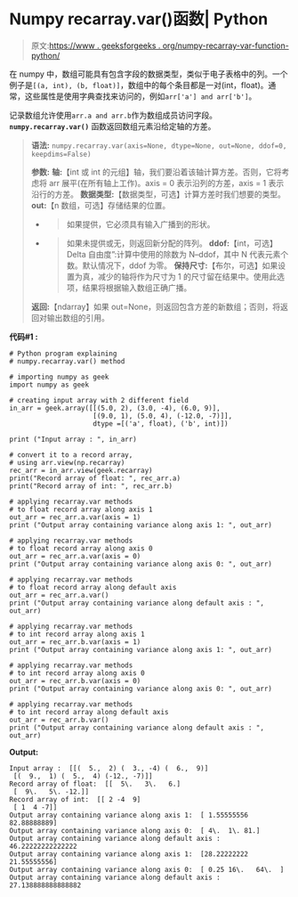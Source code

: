 # Numpy recarray.var()函数| Python

> 原文:[https://www . geeksforgeeks . org/numpy-recarray-var-function-python/](https://www.geeksforgeeks.org/numpy-recarray-var-function-python/)

在 numpy 中，数组可能具有包含字段的数据类型，类似于电子表格中的列。一个例子是`[(a, int), (b, float)]`，数组中的每个条目都是一对(int，float)。通常，这些属性是使用字典查找来访问的，例如`arr['a'] and arr['b']`。

记录数组允许使用`arr.a and arr.b`作为数组成员访问字段。 **`numpy.recarray.var()`** 函数返回数组元素沿给定轴的方差。

> **语法:** `numpy.recarray.var(axis=None, dtype=None, out=None, ddof=0, keepdims=False)`
> 
> **参数:**
> **轴:**【int 或 int 的元组】轴，我们要沿着该轴计算方差。否则，它将考虑将 arr 展平(在所有轴上工作)。axis = 0 表示沿列的方差，axis = 1 表示沿行的方差。
> **数据类型:**【数据类型，可选】计算方差时我们想要的类型。
> **out:**【n 数组，可选】存储结果的位置。
> - >如果提供，它必须具有输入广播到的形状。
> - >如果未提供或无，则返回新分配的阵列。
> **ddof:**【int，可选】Delta 自由度”:计算中使用的除数为 N–ddof，其中 N 代表元素个数。默认情况下，ddof 为零。
> **保持尺寸:**【布尔，可选】如果设置为真，减少的轴将作为尺寸为 1 的尺寸留在结果中。使用此选项，结果将根据输入数组正确广播。
> 
> **返回:**【ndarray】如果 out=None，则返回包含方差的新数组；否则，将返回对输出数组的引用。

**代码#1 :**

```
# Python program explaining
# numpy.recarray.var() method 

# importing numpy as geek
import numpy as geek

# creating input array with 2 different field 
in_arr = geek.array([[(5.0, 2), (3.0, -4), (6.0, 9)],
                     [(9.0, 1), (5.0, 4), (-12.0, -7)]],
                     dtype =[('a', float), ('b', int)])

print ("Input array : ", in_arr)

# convert it to a record array,
# using arr.view(np.recarray)
rec_arr = in_arr.view(geek.recarray)
print("Record array of float: ", rec_arr.a)
print("Record array of int: ", rec_arr.b)

# applying recarray.var methods
# to float record array along axis 1
out_arr = rec_arr.a.var(axis = 1)
print ("Output array containing variance along axis 1: ", out_arr) 

# applying recarray.var methods
# to float record array along axis 0
out_arr = rec_arr.a.var(axis = 0)
print ("Output array containing variance along axis 0: ", out_arr) 

# applying recarray.var methods
# to float record array along default axis
out_arr = rec_arr.a.var()
print ("Output array containing variance along default axis : ", out_arr) 

# applying recarray.var methods
# to int record array along axis 1
out_arr = rec_arr.b.var(axis = 1)
print ("Output array containing variance along axis 1: ", out_arr) 

# applying recarray.var methods
# to int record array along axis 0
out_arr = rec_arr.b.var(axis = 0)
print ("Output array containing variance along axis 0: ", out_arr) 

# applying recarray.var methods
# to int record array along default axis
out_arr = rec_arr.b.var()
print ("Output array containing variance along default axis : ", out_arr) 
```

**Output:**

```
Input array :  [[(  5.,  2) (  3., -4) (  6.,  9)]
 [(  9.,  1) (  5.,  4) (-12., -7)]]
Record array of float:  [[  5\.   3\.   6.]
 [  9\.   5\. -12.]]
Record array of int:  [[ 2 -4  9]
 [ 1  4 -7]]
Output array containing variance along axis 1:  [ 1.55555556 82.88888889]
Output array containing variance along axis 0:  [ 4\.  1\. 81.]
Output array containing variance along default axis :  46.22222222222222
Output array containing variance along axis 1:  [28.22222222 21.55555556]
Output array containing variance along axis 0:  [ 0.25 16\.   64\.  ]
Output array containing variance along default axis :  27.138888888888882

```